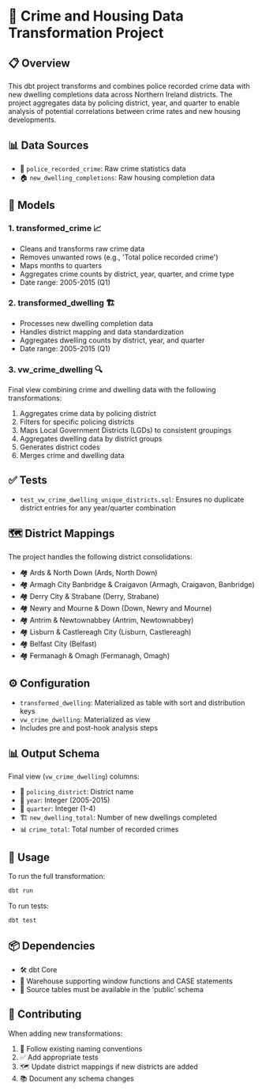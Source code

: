 # 🏢 Crime and Housing Data Transformation Project

## 📋 Overview
This dbt project transforms and combines police recorded crime data with new dwelling completions data across Northern Ireland districts. The project aggregates data by policing district, year, and quarter to enable analysis of potential correlations between crime rates and new housing developments.

## 📊 Data Sources
- 🚓 `police_recorded_crime`: Raw crime statistics data
- 🏠 `new_dwelling_completions`: Raw housing completion data

## 🔄 Models
### 1. transformed_crime 📈
- Cleans and transforms raw crime data
- Removes unwanted rows (e.g., 'Total police recorded crime')
- Maps months to quarters
- Aggregates crime counts by district, year, quarter, and crime type
- Date range: 2005-2015 (Q1)

### 2. transformed_dwelling 🏗️
- Processes new dwelling completion data
- Handles district mapping and data standardization
- Aggregates dwelling counts by district, year, and quarter
- Date range: 2005-2015 (Q1)

### 3. vw_crime_dwelling 🔍
Final view combining crime and dwelling data with the following transformations:
1. Aggregates crime data by policing district
2. Filters for specific policing districts
3. Maps Local Government Districts (LGDs) to consistent groupings
4. Aggregates dwelling data by district groups
5. Generates district codes
6. Merges crime and dwelling data

## ✅ Tests
- `test_vw_crime_dwelling_unique_districts.sql`: Ensures no duplicate district entries for any year/quarter combination

## 🗺️ District Mappings
The project handles the following district consolidations:
- 🏘️ Ards & North Down (Ards, North Down)
- 🏘️ Armagh City Banbridge & Craigavon (Armagh, Craigavon, Banbridge)
- 🏘️ Derry City & Strabane (Derry, Strabane)
- 🏘️ Newry and Mourne & Down (Down, Newry and Mourne)
- 🏘️ Antrim & Newtownabbey (Antrim, Newtownabbey)
- 🏘️ Lisburn & Castlereagh City (Lisburn, Castlereagh)
- 🏘️ Belfast City (Belfast)
- 🏘️ Fermanagh & Omagh (Fermanagh, Omagh)

## ⚙️ Configuration
- `transformed_dwelling`: Materialized as table with sort and distribution keys
- `vw_crime_dwelling`: Materialized as view
- Includes pre and post-hook analysis steps

## 📊 Output Schema
Final view (`vw_crime_dwelling`) columns:
- 📍 `policing_district`: District name
- 📅 `year`: Integer (2005-2015)
- 🔄 `quarter`: Integer (1-4)
- 🏗️ `new_dwelling_total`: Number of new dwellings completed
- 📊 `crime_total`: Total number of recorded crimes

## 🚀 Usage
To run the full transformation:
```bash
dbt run
```
To run tests:
```bash
dbt test
```

## 📦 Dependencies
- 🛠️ dbt Core
- 💾 Warehouse supporting window functions and CASE statements
- 📁 Source tables must be available in the 'public' schema

## 👥 Contributing
When adding new transformations:
1. 📝 Follow existing naming conventions
2. ✅ Add appropriate tests
3. 🗺️ Update district mappings if new districts are added
4. 📚 Document any schema changes
